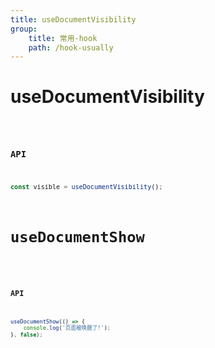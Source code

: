 ```yaml
---
title: useDocumentVisibility
group:
    title: 常用-hook
    path: /hook-usually
---
```


# useDocumentVisibility

<code src="./demos/demo1.tsx"/>

### API

```typescript
const visible = useDocumentVisibility();
```

# useDocumentShow

<code src="./demos/demo2.tsx"/>

### API

```typescript
useDocumentShow(() => {
    console.log('页面被唤醒了!');
}, false);
```
